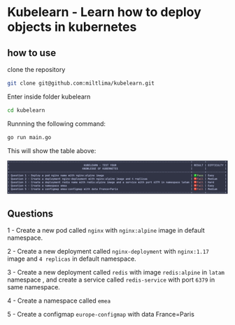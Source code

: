 # Kubelearn - Learn how to deploy objects in kubernetes

## how to use

clone the repository

```bash
git clone git@github.com:miltlima/kubelearn.git
```

Enter inside folder kubelearn

```bash
cd kubelearn
```

Runnning the following command:

```bash
go run main.go
```

This will show the table above:

![Kubelearn](images/kubelearn.png)

## Questions

1 - Create a new pod called `nginx` with `nginx:alpine` image in default namespace.

2 - Create a new deployment called `nginx-deployment` with `nginx:1.17` image and `4 replicas` in default namespace.

3 - Create a new deployment called `redis` with image `redis:alpine` in `latam` namespace , and create a service called `redis-service` with port `6379` in same namespace.

4 - Create a namespace called `emea`

5 - Create a configmap `europe-configmap` with data France=Paris
